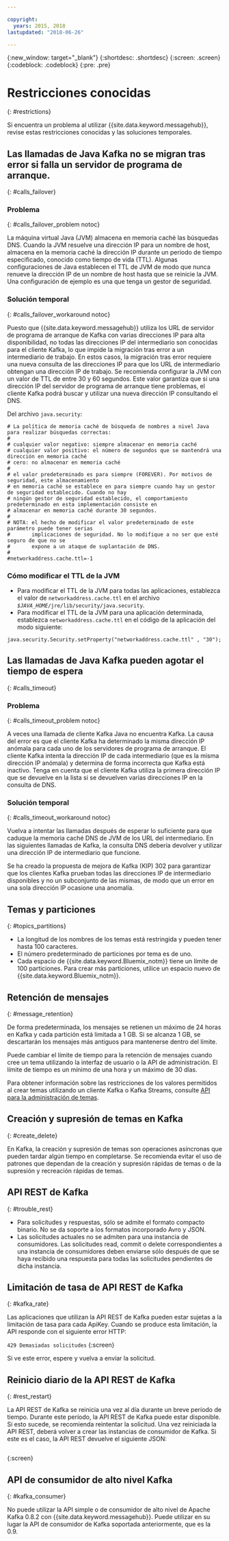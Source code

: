 ```yaml
---

copyright:
  years: 2015, 2018
lastupdated: "2018-06-26"

---
```


{:new_window: target="_blank"}
{:shortdesc: .shortdesc}
{:screen: .screen}
{:codeblock: .codeblock}
{:pre: .pre}


# Restricciones conocidas
{: #restrictions}

Si encuentra un problema al utilizar {{site.data.keyword.messagehub}}, revise estas restricciones conocidas y las soluciones temporales. 


## Las llamadas de Java Kafka no se migran tras error si falla un servidor de programa de arranque.
{: #calls_failover}

### Problema
{: #calls_failover_problem notoc}

La máquina virtual Java (JVM) almacena en memoria caché las búsquedas DNS. Cuando la JVM resuelve una dirección IP para un nombre de host, almacena en la memoria caché la dirección IP durante un periodo de tiempo especificado, conocido como tiempo de vida (TTL). Algunas configuraciones de Java establecen el TTL de JVM de modo que nunca renueve la dirección IP de un nombre de host hasta que se reinicie la JVM. Una configuración de ejemplo es una que tenga un gestor de seguridad.

### Solución temporal
{: #calls_failover_workaround notoc}

Puesto que {{site.data.keyword.messagehub}} utiliza los URL de servidor de programa de arranque de Kafka con varias direcciones IP para alta disponibilidad, no todas las direcciones IP del intermediario son conocidas para el cliente Kafka, lo que impide la migración tras error a un intermediario de trabajo. En estos casos, la migración tras error requiere una nueva consulta de las direcciones IP para que los URL de intermediario obtengan una dirección IP de trabajo. Se recomienda configurar la JVM con un valor de TTL de entre 30 y 60 segundos. Este valor garantiza que si una dirección IP del servidor de programa de arranque tiene problemas, el cliente Kafka podrá buscar y utilizar una nueva dirección IP consultando el DNS.

Del archivo <code>java.security</code>: 

```
# La política de memoria caché de búsqueda de nombres a nivel Java para realizar búsquedas correctas:
#
# cualquier valor negativo: siempre almacenar en memoria caché
# cualquier valor positivo: el número de segundos que se mantendrá una dirección en memoria caché
# cero: no almacenar en memoria caché
#
# el valor predeterminado es para siempre (FOREVER). Por motivos de seguridad, este almacenamiento
# en memoria caché se establece en para siempre cuando hay un gestor de seguridad establecido. Cuando no hay
# ningún gestor de seguridad establecido, el comportamiento predeterminado en esta implementación consiste en
# almacenar en memoria caché durante 30 segundos.
#
# NOTA: el hecho de modificar el valor predeterminado de este parámetro puede tener serias
#       implicaciones de seguridad. No lo modifique a no ser que esté seguro de que no se
#       expone a un ataque de suplantación de DNS.
#
#networkaddress.cache.ttl=-1
```

### Cómo modificar el TTL de la JVM
* Para modificar el TTL de la JVM para todas las aplicaciones, establezca el valor de <code>networkaddress.cache.ttl</code> en el archivo
<code><var class="keyword varname">$JAVA_HOME</var>/jre/lib/security/java.security</code>.
* Para modificar el TTL de la JVM para una aplicación determinada, establezca <code>networkaddress.cache.ttl</code> en el código de la aplicación del modo siguiente:
```
java.security.Security.setProperty("networkaddress.cache.ttl" , "30");
```

## Las llamadas de Java Kafka pueden agotar el tiempo de espera
{: #calls_timeout}

### Problema
{: #calls_timeout_problem notoc}

A veces una llamada de cliente Kafka Java no encuentra Kafka. La causa del error es que el cliente Kafka ha determinado la misma dirección IP anómala para cada uno de los servidores de programa de arranque. El cliente Kafka intenta la dirección IP de cada intermediario (que es la misma dirección IP anómala) y determina de forma incorrecta que Kafka está inactivo. Tenga en cuenta que el cliente Kafka utiliza la primera dirección IP que se devuelve en la lista si se devuelven varias direcciones IP en la consulta de DNS.

### Solución temporal
{: #calls_timeout_workaround notoc}

Vuelva a intentar las llamadas después de esperar lo suficiente para que caduque la memoria caché DNS de JVM de los URL del intermediario. En las siguientes llamadas de Kafka, la consulta DNS debería devolver y utilizar una dirección IP de intermediario que funcione. 

Se ha creado la propuesta de mejora de Kafka (KIP) 302 para garantizar que los clientes Kafka prueban todas las direcciones IP de intermediario disponibles y no un subconjunto de las mismas, de modo que un error en una sola dirección IP ocasione una anomalía.


## Temas y particiones
{: #topics_partitions}

*  La longitud de los nombres de los temas está restringida y
pueden tener hasta 100 caracteres.
*  El número predeterminado de particiones por tema es de uno.
*  Cada espacio de {{site.data.keyword.Bluemix_notm}} tiene un límite de 100 particiones. Para
crear más particiones, utilice un espacio nuevo de
{{site.data.keyword.Bluemix_notm}}.

## Retención de mensajes
{: #message_retention}

De forma predeterminada, los mensajes se retienen un máximo de 24 horas
en Kafka y cada partición está limitada a 1 GB. Si se alcanza 1 GB, se descartarán los mensajes más antiguos para mantenerse dentro
del límite.

Puede cambiar el límite de tiempo para la retención de mensajes cuando cree un tema utilizando la interfaz de usuario o la API de administración. El límite de tiempo es un mínimo de una hora y un máximo de 30 días.

Para obtener información sobre las restricciones de los valores permitidos al crear temas utilizando un cliente Kafka o Kafka Streams, consulte [API para la administración de temas](/docs/services/MessageHub/messagehub104.html).

## Creación y supresión de temas en Kafka
{: #create_delete}

En Kafka, la creación y supresión de temas son operaciones asíncronas que pueden tardar algún tiempo en completarse. Se recomienda evitar el uso de patrones que dependan de la creación y supresión rápidas de temas o de la supresión y recreación rápidas de temas.

## API REST de Kafka
{: #trouble_rest}

*  Para solicitudes y respuestas, sólo se admite el
formato compacto binario. No se da soporte a los formatos incorporado Avro y JSON.
*  Las solicitudes actuales no se admiten para una instancia de consumidores.
   Las solicitudes read, commit o
                    delete correspondientes a una instancia de consumidores deben enviarse sólo después de
                    que se haya recibido una respuesta para todas las solicitudes pendientes de dicha                     instancia.

## Limitación de tasa de API REST de Kafka
{: #kafka_rate}

Las aplicaciones que utilizan la API REST de Kafka pueden estar sujetas a la limitación de tasa para cada ApiKey. Cuando se produce esta limitación, la API responde con el siguiente error HTTP:

<code>429 Demasiadas solicitudes</code>
{:screen}

Si ve este error, espere y vuelva a enviar la solicitud.

<!--12/04/18 - Karen: same info duplicated at messagehub108 -->
## Reinicio diario de la API REST de Kafka
{: #rest_restart}

La API REST de Kafka se reinicia una vez al día durante un breve período de tiempo. Durante este período, la API REST de Kafka puede estar disponible. Si esto sucede, se recomienda reintentar la solicitud. Una vez reiniciada la API REST, deberá volver a crear las instancias de consumidor de Kafka. Si este es el caso, la API REST devuelve el siguiente JSON:

```'{"error_code":40403,"message":"Consumer instance not found."}'
```
{:screen}

## API de consumidor de alto nivel Kafka
{: #kafka_consumer}

No puede utilizar la API simple o de
consumidor de alto nivel de Apache Kafka 0.8.2 con {{site.data.keyword.messagehub}}. Puede utilizar en su lugar la API de consumidor de Kafka soportada anteriormente, que es la 0.9.
